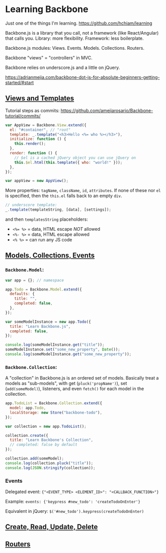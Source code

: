 # Learning Backbone

Just one of the things I'm learning. <https://github.com/hchiam/learning>

Backbone.js is a library that you call, not a framework (like React/Angular) that calls you. Library: more flexibility. Framework: less boilerplate.

Backbone.js modules: Views. Events. Models. Collections. Routers.

Backbone "views" = "controllers" in MVC.

Backbone relies on underscore.js and a little on jQuery.

<https://adrianmejia.com/backbone-dot-js-for-absolute-beginners-getting-started/#start>

## [Views and Templates](https://adrianmejia.com/backbone-dot-js-for-absolute-beginners-getting-started/#start)

Tutorial steps as commits: <https://github.com/amejiarosario/Backbone-tutorial/commits/>

```js
var AppView = Backbone.View.extend({
  el: "#container", // "root"
  template: _.template("<h3>Hello <%= who %></h3>"),
  initialize: function () {
    this.render();
  },
  render: function () {
    // $el is a cached jQuery object you can use jQuery on
    this.$el.html(this.template({ who: "world!" }));
  },
});

var appView = new AppView();
```

More properties: `tagName`, `className`, `id`, `attributes`. If none of these nor `el` is specified, then the `this.el` falls back to an empty `div`.

```js
// underscore template:
_.template(templateString, [data], [settings]);
```

and then `templatesString` placeholders:

- `<%= %>` = data, HTML escape _NOT_ allowed
- `<%- %>` = data, HTML escape allowed
- `<% %>` = can run any JS code

## [Models, Collections, Events](https://adrianmejia.com/backbone-js-for-absolute-beginners-getting-started-part-2/)

### `Backbone.Model`:

```js
var app = {}; // namespace

app.Todo = Backbone.Model.extend({
  defaults: {
    title: "",
    completed: false,
  },
});

var someModelInstance = new app.Todo({
  title: "Learn Backbone.js",
  completed: false,
});

console.log(someModelInstance.get("title"));
someModelInstance.set("some_new_property", Date());
console.log(someModelInstance.get("some_new_property"));
```

### `Backbone.Collection`:

A "collection" in Backbone.js is an ordered set of models. Basically treat a models as "sub-models", with get (`pluck('propName')`), set (`add(someModel)`), listeners, and even `fetch()` for each model in the collection.

```js
app.TodoList = Backbone.Collection.extend({
  model: app.Todo,
  localStorage: new Store("backbone-todo"),
});

var collection = new app.TodoList();

collection.create({
  title: "Learn Backbone's Collection",
  // completed: false by default
});

collection.add(someModel);
console.log(collection.pluck("title"));
console.log(JSON.stringify(collection));
```

### Events

Delegated event: `{"<EVENT_TYPE> <ELEMENT_ID>": "<CALLBACK_FUNCTION>"}`

Example: `events: {'keypress #new_todo': 'createTodoOnEnter'}`

Equivalent in jQuery: `$('#new_todo').keypress(createTodoOnEnter)`

## [Create, Read, Update, Delete](https://adrianmejia.com/backbonejs-for-absolute-beginners-getting-started-part-3/)

<!-- TODO -->

## [Routers](https://adrianmejia.com/backbone-js-for-absolute-beginners-getting-started-part-4/)

<!-- TODO -->
